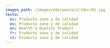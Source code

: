 ```yaml
---
imagen_path: /images/ederpesca/slider/01.jpg
texto:
  es: Producto sano y de calidad
  eu: Producto sano y de calidad
  en: Health & Quality Product
  fr: Producto sano y de calidad
  it: Producto sano y de calidad
---
```

